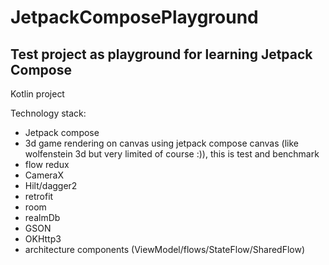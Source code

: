 # JetpackComposePlayground

## Test project as playground for learning Jetpack Compose

Kotlin project

Technology stack:

- Jetpack compose
- 3d game rendering on canvas using jetpack compose canvas (like wolfenstein 3d but very limited of
  course :)), this is test and benchmark
- flow redux
- CameraX
- Hilt/dagger2
- retrofit
- room
- realmDb
- GSON
- OKHttp3
- architecture components (ViewModel/flows/StateFlow/SharedFlow)

